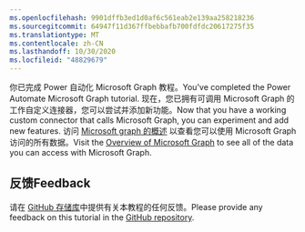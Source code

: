 ```yaml
---
ms.openlocfilehash: 9901dffb3ed1d0af6c561eab2e139aa258218236
ms.sourcegitcommit: 64947f11d367ffbebbafb700fdfdc20617275f35
ms.translationtype: MT
ms.contentlocale: zh-CN
ms.lasthandoff: 10/30/2020
ms.locfileid: "48829679"
---
```

<!-- markdownlint-disable MD002 MD041 -->

<span data-ttu-id="c0ed1-101">你已完成 Power 自动化 Microsoft Graph 教程。</span><span class="sxs-lookup"><span data-stu-id="c0ed1-101">You've completed the Power Automate Microsoft Graph tutorial.</span></span> <span data-ttu-id="c0ed1-102">现在，您已拥有可调用 Microsoft Graph 的工作自定义连接器，您可以尝试并添加新功能。</span><span class="sxs-lookup"><span data-stu-id="c0ed1-102">Now that you have a working custom connector that calls Microsoft Graph, you can experiment and add new features.</span></span> <span data-ttu-id="c0ed1-103">访问 [Microsoft graph 的概述](/graph/overview) 以查看您可以使用 Microsoft Graph 访问的所有数据。</span><span class="sxs-lookup"><span data-stu-id="c0ed1-103">Visit the [Overview of Microsoft Graph](/graph/overview) to see all of the data you can access with Microsoft Graph.</span></span>

## <a name="feedback"></a><span data-ttu-id="c0ed1-104">反馈</span><span class="sxs-lookup"><span data-stu-id="c0ed1-104">Feedback</span></span>

<span data-ttu-id="c0ed1-105">请在 [GitHub 存储库](https://github.com/microsoftgraph/msgraph-training-powerautomate)中提供有关本教程的任何反馈。</span><span class="sxs-lookup"><span data-stu-id="c0ed1-105">Please provide any feedback on this tutorial in the [GitHub repository](https://github.com/microsoftgraph/msgraph-training-powerautomate).</span></span>
